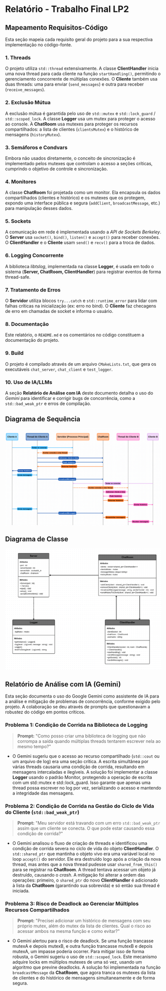 # Relatório - Trabalho Final LP2

## Mapeamento Requisitos-Código

Esta seção mapeia cada requisito geral do projeto para a sua respectiva implementação no código-fonte.

### 1. Threads
O projeto utiliza `std::thread` extensivamente. A classe **ClientHandler** inicia uma nova thread para cada cliente na função `startHandling()`, permitindo o gerenciamento concorrente de múltiplas conexões. O **Cliente** também usa duas threads: uma para enviar (`send_messages`) e outra para receber (`receive_messages`).

### 2. Exclusão Mútua
A exclusão mútua é garantida pelo uso de `std::mutex` e `std::lock_guard` / `std::scoped_lock`. A classe **Logger** usa um mutex para proteger o acesso ao console. A **ChatRoom** usa mutexes para proteger os recursos compartilhados: a lista de clientes (`clientsMutex`) e o histórico de mensagens (`historyMutex`).

### 3. Semáforos e Condvars
Embora não usados diretamente, o conceito de sincronização é implementado pelos mutexes que controlam o acesso a seções críticas, cumprindo o objetivo de controle e sincronização.

### 4. Monitores
A classe **ChatRoom** foi projetada como um monitor. Ela encapsula os dados compartilhados (clientes e histórico) e os mutexes que os protegem, expondo uma interface pública e segura (`addClient`, `broadcastMessage`, etc.) para manipulação desses dados.

### 5. Sockets
A  comunicação em rede é implementada usando a _API de Sockets Berkeley_. O **Server** usa `socket()`, `bind()`, `listen()` e `accept()` para receber conexões. O **ClientHandler** e o **Cliente** usam `send()` e `recv()` para a troca de dados.

### 6. Logging Concorrente
A biblioteca _libtslog_, implementada na classe **Logger**, é usada em todo o sistema (**Server, ChatRoom, ClientHandler**) para registrar eventos de forma thread-safe.

### 7. Tratamento de Erros
O **Servidor** utiliza blocos `try...catch` e `std::runtime_error` para lidar com falhas críticas na inicialização (ex: erro no bind). O **Cliente** faz checagens de erro em chamadas de socket e informa o usuário.

### 8. Documentação
Este relatório, o `README.md` e os comentários no código constituem a documentação do projeto.

### 9. Build
O projeto é compilado através de um arquivo `CMakeLists.txt`, que gera os executáveis `chat_server`, `chat_client` e `test_logger`.

### 10. Uso de IA/LLMs
A seção **Relatório de Análise com IA** deste documento detalha o uso do _Gemini_ para identificar e corrigir bugs de concorrência, como a `std::bad_weak_ptr` e erros de compilação.

## Diagrama de Sequência
![Diagrama de Sequência.](diagrama_de_sequencia.png "Diagrama de Sequência")

## Diagrama de Classe
![Diagrama de Classe.](diagrama_de_classe.png "Diagrama de Classe")

## Relatório de Análise com IA (Gemini)
Esta seção documenta o uso do Google Gemini como assistente de IA para a análise e mitigação de problemas de concorrência, conforme exigido pelo projeto. A colaboração se deu através de prompts que questionavam a robustez do código em pontos críticos.

### Problema 1: Condição de Corrida na Biblioteca de Logging
> **Prompt:** "Como posso criar uma biblioteca de logging que não corrompa a saída quando múltiplas threads tentarem escrever nela ao mesmo tempo?"

* O Gemini sugeriu que o acesso ao recurso compartilhado (`std::cout` ou um arquivo de log) era uma seção crítica. A escrita simultânea por várias threads causaria uma condição de corrida, resultando em mensagens intercaladas e ilegíveis. A solução foi implementar a classe **Logger** usando o padrão Monitor, protegendo a operação de escrita com um std::mutex e std::lock_guard. Isso garante que apenas uma thread possa escrever no log por vez, serializando o acesso e mantendo a integridade das mensagens.

### Problema 2: Condição de Corrida na Gestão do Ciclo de Vida do Cliente (`std::bad_weak_ptr`)
> **Prompt:** "Meu servidor está travando com um erro `std::bad_weak_ptr` assim que um cliente se conecta. O que pode estar causando essa condição de corrida?"

* O Gemini analisou o fluxo de criação de threads e identificou uma condição de corrida severa no ciclo de vida do objeto **ClientHandler**. O `std::shared_ptr` que mantinha o objeto vivo era uma variável local no loop `accept()` do servidor. Ele era destruído logo após a criação da nova thread, mas antes que a nova thread pudesse usar `shared_from_this()` para se registrar na **ChatRoom**. A thread tentava acessar um objeto já destruído, causando o _crash_. A mitigação foi alterar a ordem das operações: primeiro, o `shared_ptr` do novo **ClientHandler** é adicionado à lista da **ChatRoom** (garantindo sua sobrevida) e só então sua thread é iniciada.

### Problema 3: Risco de Deadlock ao Gerenciar Múltiplos Recursos Compartilhados
> **Prompt:** "Precisei adicionar um histórico de mensagens com seu próprio mutex, além do mutex da lista de clientes. Qual o risco ao acessar ambos na mesma função e como evitar?"

* O Gemini alertou para o risco de deadlock. Se uma função trancasse mutexA e depois mutexB, e outra função trancasse mutexB e depois mutexA, um impasse poderia ocorrer. Para mitigar isso de forma robusta, o Gemini sugeriu o uso de `std::scoped_lock`. Este mecanismo adquire locks em múltiplos mutexes de uma só vez, usando um algoritmo que previne deadlocks. A solução foi implementada na função `broadcastMessage` da **ChatRoom**, que agora tranca os mutexes da lista de clientes e do histórico de mensagens simultaneamente e de forma segura.